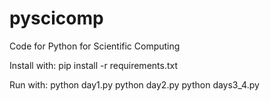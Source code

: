 # pyscicomp
Code for Python for Scientific Computing

Install with: pip install -r requirements.txt

Run with:
python day1.py
python day2.py
python days3_4.py
